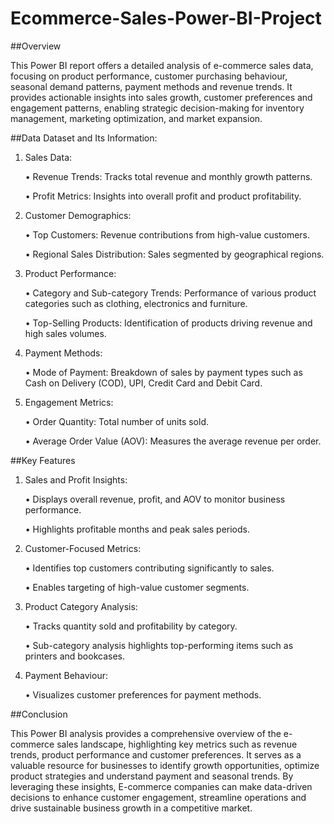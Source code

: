 # Ecommerce-Sales-Power-BI-Project

##Overview

This Power BI report offers a detailed analysis of e-commerce sales data, focusing on product performance, customer purchasing behaviour, seasonal demand patterns, payment methods and revenue trends. It provides actionable insights into sales growth, customer preferences and engagement patterns, enabling strategic decision-making for inventory management, marketing optimization, and market expansion.


##Data
Dataset and Its Information:

1.	Sales Data:
   
      •	Revenue Trends: Tracks total revenue and monthly growth patterns.
      
      •	Profit Metrics: Insights into overall profit and product profitability.
  
2.	Customer Demographics:
   
     •	Top Customers: Revenue contributions from high-value customers.
     
     •	Regional Sales Distribution: Sales segmented by geographical regions.
  
3.	Product Performance:
   
     •	Category and Sub-category Trends: Performance of various product categories such as clothing, electronics and furniture.
     
     •	Top-Selling Products: Identification of products driving revenue and high sales volumes.
  
4.	Payment Methods:
   
     •	Mode of Payment: Breakdown of sales by payment types such as Cash on Delivery (COD), UPI, Credit Card and Debit Card.
  
6.	Engagement Metrics:
   
     •	Order Quantity: Total number of units sold.
     
     •	Average Order Value (AOV): Measures the average revenue per order.


##Key Features

1.	Sales and Profit Insights:
   
     •	Displays overall revenue, profit, and AOV to monitor business performance.
     
     •	Highlights profitable months and peak sales periods. 
  
2.	Customer-Focused Metrics:
   
     •	Identifies top customers contributing significantly to sales.
     
     •	Enables targeting of high-value customer segments.
  
3.	Product Category Analysis:
   
     •	Tracks quantity sold and profitability by category.
     
     •	Sub-category analysis highlights top-performing items such as printers and bookcases.
  
4.	Payment Behaviour:
   
     •	Visualizes customer preferences for payment methods.


##Conclusion

This Power BI analysis provides a comprehensive overview of the e-commerce sales landscape, highlighting key metrics such as revenue trends, product performance  and customer preferences. It serves as a valuable resource for businesses to identify growth opportunities, optimize product strategies and understand payment and seasonal trends. By leveraging these insights, E-commerce companies can make data-driven decisions to enhance customer engagement, streamline operations and drive sustainable business growth in a competitive market.


